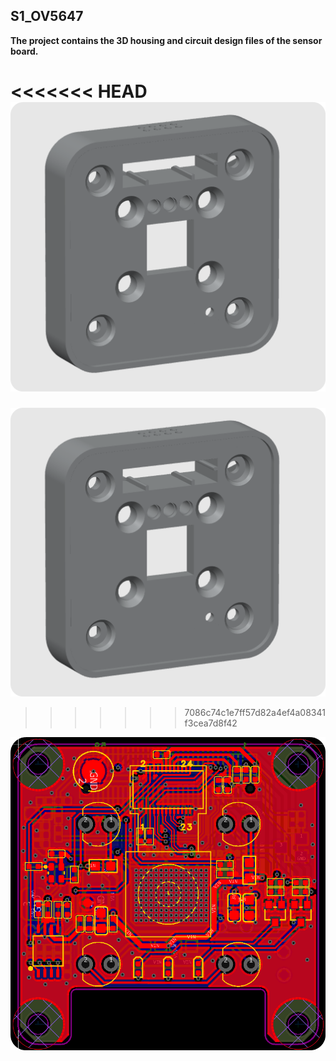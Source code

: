 ## S1_OV5647

**The project contains the 3D housing and circuit design files of the sensor board.**

<<<<<<< HEAD
![image](./static/model.png)
=======
![image](.\static\model.png)
>>>>>>> 7086c74c1e7ff57d82a4ef4a08341f3cea7d8f42

![image](./static/pcb.png)
